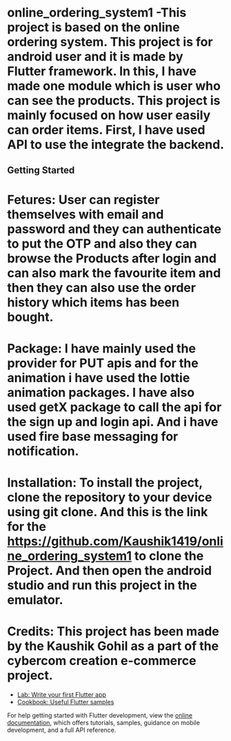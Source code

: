 # online_ordering_system1 -This project is based on the online ordering system. This project is for android user and it is made by Flutter framework. In this, I have made one module which is user who can see the products. This project is mainly focused on how user easily can order items. First, I have used API to use the integrate the backend.

## Getting Started

# Fetures: User can register themselves with email and password and they can authenticate to put the OTP and also they can browse the Products after login and can also mark the favourite item and then they can also use the order history which items has been bought.

# Package: I have mainly used the provider for PUT apis and for the animation i have used the lottie animation packages. I have also used getX package to call the api for the sign up and login api. And i have used fire base messaging for notification.

# Installation: To install the project, clone the repository to your device using git clone. And this is the link for the https://github.com/Kaushik1419/online_ordering_system1 to clone the Project. And then open the android studio and run this project in the emulator.

# Credits: This project has been made by the Kaushik Gohil as a part of the cybercom creation e-commerce project.
- [Lab: Write your first Flutter app](https://docs.flutter.dev/get-started/codelab)
- [Cookbook: Useful Flutter samples](https://docs.flutter.dev/cookbook)

For help getting started with Flutter development, view the
[online documentation](https://docs.flutter.dev/), which offers tutorials,
samples, guidance on mobile development, and a full API reference.
